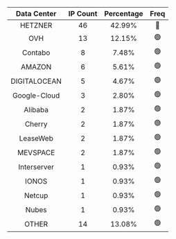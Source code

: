 | Data Center | IP Count | Percentage | Freq |
|:------------:|:--------:|:-----------:|:-----:|
| HETZNER | 46 | 42.99% | 🔴 |
| OVH | 13 | 12.15% | 🟢 |
| Contabo | 8 | 7.48% | 🟢 |
| AMAZON | 6 | 5.61% | 🟢 |
| DIGITALOCEAN | 5 | 4.67% | 🟢 |
| Google-Cloud | 3 | 2.80% | 🟢 |
| Alibaba | 2 | 1.87% | 🟢 |
| Cherry | 2 | 1.87% | 🟢 |
| LeaseWeb | 2 | 1.87% | 🟢 |
| MEVSPACE | 2 | 1.87% | 🟢 |
| Interserver | 1 | 0.93% | 🟢 |
| IONOS | 1 | 0.93% | 🟢 |
| Netcup | 1 | 0.93% | 🟢 |
| Nubes | 1 | 0.93% | 🟢 |
| OTHER | 14 | 13.08% | 🟢 |